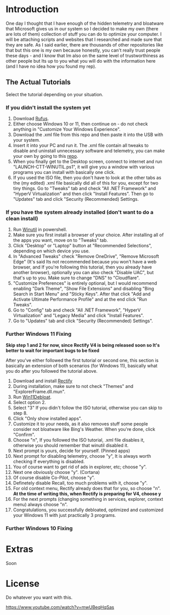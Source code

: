 # Introduction
One day I thought that I have enough of the hidden telemetry and bloatware that Microsoft gives us in our system so I decided to make my own (there are lots of them) collection of stuff you can do to optimize your computer. I will be attaching scripts and websites that I researched and made sure that they are safe. As I said earlier, there are thousands of other repositories like that but this one is my own because honestly, you can't really trust people these days - and I know that Im also on the same level of trustworthiness as other people but Its up to you what you will do with the information here (and I have no idea how you found my rep).
## The Actual Tutorials
Select the tutorial depending on your situation.
### If you didn't install the system yet
1. Download [Rufus](https://rufus.ie).
2. Either choose Windows 10 or 11, then continue on - do not check anything in "Customize Your Windows Experience".
3. Download the .xml file from this repo and then paste it into the USB with your system.
4. Insert it into your PC and run it. The .xml file contain all tweaks to disable and uninstall unnecessary software and telemetry, you can make your own by going to this [repo](https://github.com/memstechtips/UnattendedWinstall/tree/main).
5. When you finally get to the Desktop screen, connect to internet and run "LAUNCH-CTT-WINUTIL.ps1", it will give you a window with various programs you can install with basically one click.
6. If you used the ISO file, then you don't have to look at the other tabs as the (my edited) .xml file basically did all of this for you, except for two tiny things. Go to "Tweaks" tab and check "All .NET Framework" and "HyperV Virtualization" and then click "Install Features". Then go to "Updates" tab and click "Security (Recommended) Settings.
### If you have the system already installed (don't want to do a clean install)
1. Run [Winutil](https://github.com/ChrisTitusTech/winutil) in powershell.
2. Make sure you first install a browser of your choice. After installing all of the apps you want, move on to "Tweaks" tab.
3. Click "Desktop" or "Laptop" button at "Recommended Selections", depending on which device you use.
4. In "Advanced Tweaks" check "Remove OneDrive", "Remove Microsoft Edge" (It's said Its not recommended because you won't have a web browser, and If you're following this tutorial, then you already have another browser), optionally you can also check "Disable UAC", but that's up to you. Make sure to change "DNS" to "Cloudflare".
5. "Customize Preferences" is entirely optional, but I would recommend enabling "Dark Theme", "Show File Extensions" and disabling "Bing Search in Start Menu" and "Sticky Keys". After that click "Add and Activate Ultimate Performance Profile" and at the end click "Run Tweaks".
6. Go to "Config" tab and check "All .NET Framework", "HyperV Virtualization" and "Legacy Media" and click "Install Features".
7. Go to "Updates" tab and click "Security (Recommended) Settings".
### Further Windows 11 Fixing
**Skip step 1 and 2 for now, since Rectify V4 is being released soon so It's better to wait for important bugs to be fixed**

After you've either followed the first tutorial or second one, this section is basically an extension of both scenarios (for Windows 11), basically what you do after you followed the tutorial above.
1. Download and install [Rectify](https://rectify11.net/)
2. During installation, make sure to not check "Themes" and "ExplorerFrame.dll.mun".
3. Run [Win11Debloat](https://github.com/Raphire/Win11Debloat).
4. Select option 2.
5. Select "3" If you didn't follow the ISO tutorial, otherwise you can skip to step 8.
6. Click "Only show installed apps".
7. Customize it to your needs, as it also removes stuff some people consider not bloatware like Bing's Weather. When you're done, click "Confirm".
8. Choose "n", If you followed the ISO tutorial, .xml file disables it, otherwise you should remember that winutil disabled it.
9. Next prompt is yours, decide for yourself. (Pinned apps)
10. Next prompt for disabling telemetry, choose "y", It is always worth checking If everything is disabled.
11. You of course want to get rid of ads in explorer, etc; choose "y".
12. Next one obviously choose "y". (Cortana)
13. Of course disable Co-Pilot, choose "y".
14. Definetely disable Recall, too much problems with it, choose "y".
15. For old context menu, Rectify already does that for you, so choose "n". **At the time of writing this, when Rectify is preparing for V4, choose y**
16. For the next prompts (changing something in services, explorer, context menu) always choose "n".
17. Congratulations, you successfully debloated, optimized and customized your Windows 11 with just practically 3 programs.
### Further Windows 10 Fixing


# Extras
Soon

# License
Do whatever you want with this.

https://www.youtube.com/watch?v=mwUBeqHqSas
